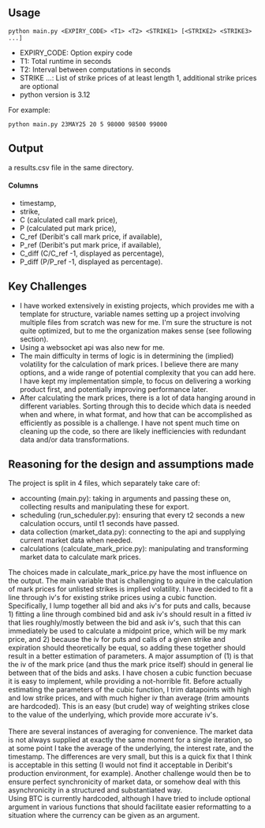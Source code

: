 ## Usage
```shell
python main.py <EXPIRY_CODE> <T1> <T2> <STRIKE1> [<STRIKE2> <STRIKE3> ...]
```
- EXPIRY_CODE: Option expiry code
- T1: Total runtime in seconds
- T2: Interval between computations in seconds
- STRIKE ...: List of strike prices of at least length 1, additional strike prices are optional
- python version is 3.12

For example: 
```shell
python main.py 23MAY25 20 5 98000 98500 99000
```
## Output 
a results.csv file in the same directory. <br>
#### Columns  
- timestamp,<br> 
- strike, <br>
- C (calculated call mark price),<br> 
- P (calculated put mark price), <br>
- C_ref (Deribit's call mark price, if available), <br>
- P_ref (Deribit's put mark price, if available),<br>
- C_diff (C/C_ref -1, displayed as percentage),<br>
- P_diff (P/P_ref -1, displayed as percentage).

## Key Challenges
 - I have worked extensively in existing projects, which provides me with a template for structure, variable names setting up a project involving multiple files from scratch was new for me. I'm sure the structure is not quite optimized, but to me the organization makes sense (see following section).
 - Using a websocket api was also new for me.
 - The main difficulty in terms of logic is in determining the (implied) volatility for the calculation of mark prices. I believe there are many options, and a wide range of potential complexity that you can add here. I have kept my implementation simple, to focus on delivering a working product first, and potentially improving performance later. 
 - After calculating the mark prices, there is a lot of data hanging around in different variables. Sorting through this to decide which data is needed when and where, in what format, and how that can be accomplished as efficiently as possible is a challenge. I have not spent much time on cleaning up the code, so there are likely inefficiencies with redundant data and/or data transformations.

## Reasoning for the design and assumptions made
The project is split in 4 files, which separately take care of:
- accounting (main.py): taking in arguments and passing these on, collecting results and manipulating these for export.
- scheduling (run_scheduler.py): ensuring that every t2 seconds a new calculation occurs, until t1 seconds have passed. 
- data collection (market_data.py): connecting to the api and supplying current market data when needed.
- calculations (calculate_mark_price.py): manipulating and transforming market data to calculate mark prices.

The choices made in calculate_mark_price.py have the most influence on the output. The main variable that is challenging to aquire in the calculation of mark prices for unlisted strikes is implied volatility. I have decided to fit a line through iv's for existing strike prices using a cubic function. Specifically, I lump together all bid and aks iv's for puts and calls, because 1) fitting a line through combined bid and ask iv's should result in a fitted iv that lies roughly/mostly between the bid and ask iv's, such that this can immediately be used to calculate a midpoint price, which will be my mark price, and 2) because the iv for puts and calls of a given strike and expiration should theoretically be equal, so adding these together should result in a better estimation of parameters. A major assumption of (1) is that the iv of the mark price (and thus the mark price itself) should in general lie between that of the bids and asks. I have chosen a cubic function becuase it is easy to implement, while providing a not-horrible fit. Before actually estimating the parameters of the cubic function, I trim datapoints with high and low strike prices, and with much higher iv than average (trim amounts are hardcoded). This is an easy (but crude) way of weighting strikes close to the value of the underlying, which provide more accurate iv's. <br>
<br>
There are several instances of averaging for convenience. The market data is not always supplied at exactly the same moment for a single iteration, so at some point I take the average of the underlying, the interest rate, and the timestamp. The differences are very small, but this is a quick fix that I think is acceptable in this setting (I would not find it acceptable in Deribit's production environment, for example). Another challenge would then be to ensure perfect synchronicity of market data, or somehow deal with this asynchronicity in a structured and substantiated way.  <br>
Using BTC is currently hardcoded, although I have tried to include optional argument in various functions that should facilitate easier reformatting to a situation where the currency can be given as an argument. 
